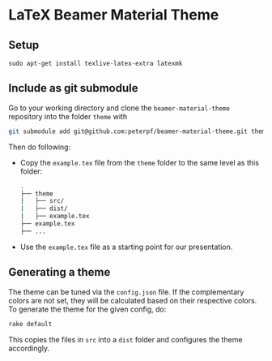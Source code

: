 # LaTeX Beamer Material Theme

## Setup

`sudo apt-get install texlive-latex-extra latexmk`

## Include as git submodule

Go to your working directory and clone the `beamer-material-theme` repository into the folder `theme` with

```bash
git submodule add git@github.com:peterpf/beamer-material-theme.git theme
```

Then do following:

- Copy the `example.tex` file from the `theme` folder to the same level as this folder:

    ```bash
    .
    ├── theme
    |   ├── src/
    |   ├── dist/
    |   ├── example.tex
    ├── example.tex
    ├── ...
    ```

- Use the `example.tex` file as a starting point for our presentation.

## Generating a theme

The theme can be tuned via the `config.json` file.
If the complementary colors are not set, they will be calculated based on their respective colors.
To generate the theme for the given config, do:

```bash
rake default
```

This copies the files in `src` into a `dist` folder and configures the theme accordingly.
